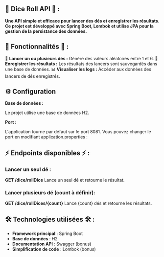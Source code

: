 ## 🎲 Dice Roll API 🎲 : 

**Une API simple et efficace pour lancer des dés et enregistrer les résultats. Ce projet est développé avec Spring Boot, Lombok et utilise JPA pour la gestion de la persistance des données.**

## 🚀 Fonctionnalités 🚀 :

🎲 **Lancer un ou plusieurs dés :** Génère des valeurs aléatoires entre 1 et 6.
📝 **Enregistrer les résultats :** Les résultats des lancers sont sauvegardés dans une base de données.
📊 **Visualiser les logs :** Accéder aux données des lancers de dés enregistrés.


## ⚙️ Configuration

**Base de données :**

Le projet utilise une base de données H2. 

**Port :** 

L'application tourne par défaut sur le port 8081. Vous pouvez changer le port en modifiant application.properties :

## ⚡️ Endpoints disponibles ⚡️ : 

### Lancer un seul dé : 

**GET	/dice/rollDice**	Lance un seul dé et retourne le résultat.

### Lancer plusieurs dé (count à définir): 

**GET	/dice/rollDices/{count}**	Lance {count} dés et retourne les résultats.

















## 🛠️ Technologies utilisées 🛠️ : 

- **Framework principal** : Spring Boot
- **Base de données** : H2 
- **Documentation API** : Swagger (bonus)
- **Simplification de code** : Lombok (bonus)
